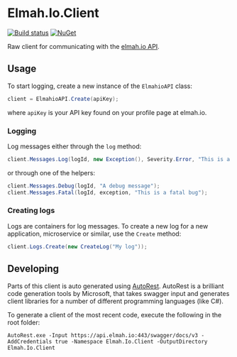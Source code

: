 # Elmah.Io.Client

[![Build status](https://ci.appveyor.com/api/projects/status/n55vjuwgohy66mlc?svg=true)](https://ci.appveyor.com/project/ThomasArdal/elmah-io-client)
[![NuGet](https://img.shields.io/nuget/vpre/Elmah.Io.Client.svg)](https://www.nuget.org/packages/Elmah.Io.Client)

Raw client for communicating with the [elmah.io API](https://elmah.io/api/v3).

## Usage

To start logging, create a new instance of the `ElmahioAPI` class:

```csharp
client = ElmahioAPI.Create(apiKey);
```

where `apiKey` is your API key found on your profile page at elmah.io.

### Logging

Log messages either through the `log` method:

```csharp
client.Messages.Log(logId, new Exception(), Severity.Error, "This is a bug");
```

or through one of the helpers:

```csharp
client.Messages.Debug(logId, "A debug message");
client.Messages.Fatal(logId, exception, "This is a fatal bug");
```

### Creating logs

Logs are containers for log messages. To create a new log for a new application, microservice or similar, use the `Create` method:

```csharp
client.Logs.Create(new CreateLog("My log"));
```

## Developing

Parts of this client is auto generated using [AutoRest](https://github.com/Azure/autorest). AutoRest is a brilliant code generation tools by Microsoft, that takes swagger input and generates client libraries for a number of different programming languages (like C#).

To generate a client of the most recent code, execute the following in the root folder:

```
AutoRest.exe -Input https://api.elmah.io:443/swagger/docs/v3 -AddCredentials true -Namespace Elmah.Io.Client -OutputDirectory Elmah.Io.Client
```
